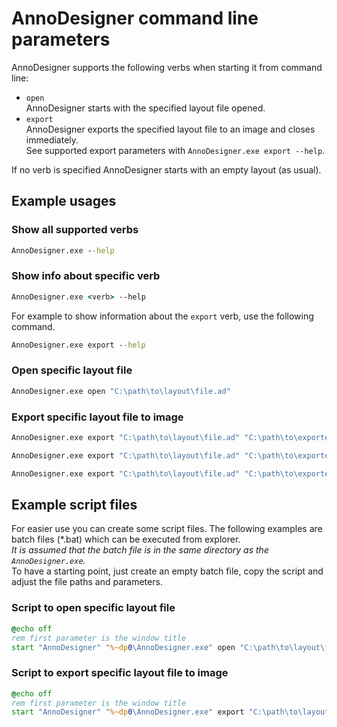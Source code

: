 # AnnoDesigner command line parameters

AnnoDesigner supports the following verbs when starting it from command line:

- `open`  
  AnnoDesigner starts with the specified layout file opened.
- `export`  
  AnnoDesigner exports the specified layout file to an image and closes immediately.  
  See supported export parameters with `AnnoDesigner.exe export --help`.

If no verb is specified AnnoDesigner starts with an empty layout (as usual).

## Example usages

### Show all supported verbs

```cmd
AnnoDesigner.exe --help
```

### Show info about specific verb

```cmd
AnnoDesigner.exe <verb> --help
```

For example to show information about the `export` verb, use the following command.

```cmd
AnnoDesigner.exe export --help
```

### Open specific layout file

```cmd
AnnoDesigner.exe open "C:\path\to\layout\file.ad"
```

### Export specific layout file to image

```cmd
AnnoDesigner.exe export "C:\path\to\layout\file.ad" "C:\path\to\exported\image.png"
```

```cmd
AnnoDesigner.exe export "C:\path\to\layout\file.ad" "C:\path\to\exported\image.png" --gridSize 10
```

```cmd
AnnoDesigner.exe export "C:\path\to\layout\file.ad" "C:\path\to\exported\image.png" --renderIcon --renderLabel
```

## Example script files

For easier use you can create some script files. The following examples are batch files (*.bat) which can be executed from explorer.  
*It is assumed that the batch file is in the same directory as the `AnnoDesigner.exe`.*  
To have a starting point, just create an empty batch file, copy the script and adjust the file paths and parameters.

### Script to open specific layout file

```bat
@echo off
rem first parameter is the window title
start "AnnoDesigner" "%~dp0\AnnoDesigner.exe" open "C:\path\to\layout\file.ad"
```

### Script to export specific layout file to image

```bat
@echo off
rem first parameter is the window title
start "AnnoDesigner" "%~dp0\AnnoDesigner.exe" export "C:\path\to\layout\file.ad" "C:\path\to\exported\image.png" --gridSize 20 --renderIcon --renderVersion
```
